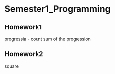# Semester1_Programming

## Homework1

progressia - count sum of the progression

## Homework2 

square 

